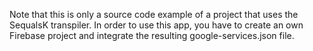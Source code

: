 Note that this is only a source code example of a project that uses the SequalsK transpiler. In order to use this app, you have to create an own Firebase project and integrate the resulting google-services.json file.

